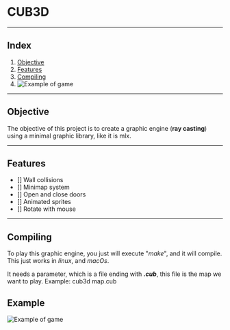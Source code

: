 # CUB3D
---
## Index

1. [Objective](objective)
1. [Features](features)
1. [Compiling](compiling)
1. ![Example of game](example)
---
## Objective

The objective of this project is to create a graphic engine (**ray casting**)
using a minimal graphic library, like it is mlx.

---

## Features

* [] Wall collisions
* [] Minimap system
* [] Open and close doors
* [] Animated sprites
* [] Rotate with mouse

---

## Compiling

To play this graphic engine, you just will execute "_make_", and it
will compile. This just works in _linux_, and _macOs_.

It needs a parameter, which is a file ending with _**.cub**_, this file
is the map we want to play. Example: cub3d map.cub

## Example
![Example of game](https://lodev.org/cgtutor/images/wolf3d.jpg)
